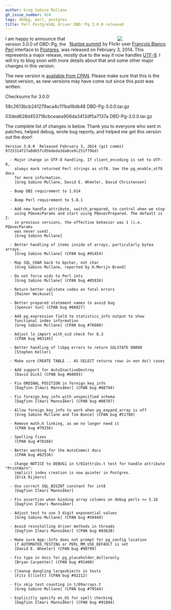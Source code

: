 ```yaml
---
author: Greg Sabino Mullane
gh_issue_number: 924
tags: dbdpg, perl, postgres
title: Perl PostgreSQL driver DBD::Pg 3.0.0 released
---
```




<div class="separator" style="clear: both; float: right; text-align: center;"><a href="/blog/2014/02/07/perl-postgresql-driver-dbdpg-300/image-0.jpeg" imageanchor="1" style="clear: right; margin-bottom: 1em; margin-left: 1em;"><img border="0" src="/blog/2014/02/07/perl-postgresql-driver-dbdpg-300/image-0.jpeg"/></a><br/><a href="http://www.flickr.com/photos/58505349@N04/11306745055/in/photolist-ie92og-9VGzdh-9VGce5-aeJFwW-AEuKX-5yQqdL-dvL4rC-9bNETo-4wWo81-wMme2-8pkCsJ-7sGZqc-a3P3b9-qndNG-aAUEih-4bwydr-P1JC9-s8waL-kqSSN-a8WSUb-6o5G4p-95a4Dz-3MJRz1-9VGrjs-x5YkV-aKGJzz-82S6jT-hygzDj-7ddteN-bpDuEv-bCVYHG-7x53rc-7x53uz-HMera-9dgTkM-7K2kcz-9egdRk-dxVsaB-bbxy3e-3i16xM-9VGxqE-9VGvdY-9VDmEc-9VGt6Q-5dpTGX-5NA2Jd-x5QcE-x5SLY-62uXRr-dVR2tu-8SPS7k">Nuptse summit</a> by Flickr user <a href="http://www.flickr.com/photos/f514nc0/">François Bianco</a></div>

I am happy to announce that version 3.0.0 of DBD::Pg, the [Perl](http://www.perl.org/) interface to [Postgres](http://www.postgresql.org/), was released on February 3, 2014. This represents a major release, mostly due to the way it now handles [UTF-8](http://perldoc.perl.org/perlunitut.html). I will try to blog soon with more details about that and some other major changes in this version.

The new version is [available from CPAN](http://search.cpan.org/~turnstep/DBD-Pg-3.0.0/). Please make sure that this is the latest version, as new versions may have come out since this post was written.

Checksums for 3.0.0:

58c2613bcb241279aca4c111ba16db48  DBD-Pg-3.0.0.tar.gz

03ded628d453718cbceaea906da3412df5a7137a  DBD-Pg-3.0.0.tar.gz

The complete list of changes is below. Thank you to everyone who sent in patches, helped debug, wrote bug reports, and helped me get this version out the door!

```
Version 3.0.0  Released February 3, 2014 (git commit 9725314f27a8d65fc05bdeda3da8ce9c251f79bd)

  - Major change in UTF-8 handling. If client_encoding is set to UTF-8, 
    always mark returned Perl strings as utf8. See the pg_enable_utf8 docs
    for more information.
    [Greg Sabino Mullane, David E. Wheeler, David Christensen]

  - Bump DBI requirement to 1.614

  - Bump Perl requirement to 5.8.1

  - Add new handle attribute, switch_prepared, to control when we stop 
    using PQexecParams and start using PQexecPrepared. The default is 2: 
    in previous versions, the effective behavior was 1 (i.e. PQexecParams 
    was never used).
    [Greg Sabino Mullane]

  - Better handling of items inside of arrays, particularly bytea arrays.
    [Greg Sabino Mullane] (CPAN bug #91454)

  - Map SQL_CHAR back to bpchar, not char
    [Greg Sabino Mullane, reported by H.Merijn Brand]

  - Do not force oids to Perl ints
    [Greg Sabino Mullane] (CPAN bug #85836)

  - Return better sqlstate codes on fatal errors
    [Rainer Weikusat]

  - Better prepared statement names to avoid bug
    [Spencer Sun] (CPAN bug #88827)

  - Add pg_expression field to statistics_info output to show 
    functional index information
    [Greg Sabino Mullane] (CPAN bug #76608)

  - Adjust lo_import_with_oid check for 8.3
    (CPAN bug #83145)

  - Better handling of libpq errors to return SQLSTATE 08000
    [Stephen Keller]

  - Make sure CREATE TABLE .. AS SELECT returns rows in non do() cases

  - Add support for AutoInactiveDestroy
    [David Dick] (CPAN bug #68893)

  - Fix ORDINAL_POSITION in foreign_key_info
    [Dagfinn Ilmari Mannsåker] (CPAN bug #88794)

  - Fix foreign_key_info with unspecified schema
    [Dagfinn Ilmari Mannsåker] (CPAN bug #88787)

  - Allow foreign_key_info to work when pg_expand_array is off
    [Greg Sabino Mullane and Tim Bunce] (CPAN bug #51780)

  - Remove math.h linking, as we no longer need it
    (CPAN bug #79256)

  - Spelling fixes
    (CPAN bug #78168)

  - Better wording for the AutoCommit docs
    (CPAN bug #82536)

  - Change NOTICE to DEBUG1 in t/02attribs.t test for handle attribute "PrintWarn":
    implicit index creation is now quieter in Postgres.
    [Erik Rijkers]

  - Use correct SQL_BIGINT constant for int8
    [Dagfinn Ilmari Mannsåker]

  - Fix assertion when binding array columns on debug perls >= 5.16
    [Dagfinn Ilmari Mannsåker]

  - Adjust test to use 3 digit exponential values
    [Greg Sabino Mullane] (CPAN bug #59449)

  - Avoid reinstalling driver methods in threads
    [Dagfinn Ilmari Mannsåker] (CPAN bug #83638)

  - Make sure App::Info does not prompt for pg_config location 
    if AUTOMATED_TESTING or PERL_MM_USE_DEFAULT is set
    [David E. Wheeler] (CPAN bug #90799)

  - Fix typo in docs for pg_placeholder_dollaronly
    [Bryan Carpenter] (CPAN bug #91400)

  - Cleanup dangling largeobjects in tests
    [Fitz Elliott] (CPAN bug #92212)

  - Fix skip test counting in t/09arrays.t
    [Greg Sabino Mullane] (CPAN bug #79544)

  - Explicitly specify en_US for spell checking
    [Dagfinn Ilmari Mannsåker] (CPAN bug #91804)

```


